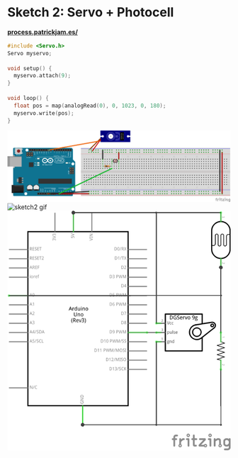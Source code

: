 # Sketch 2: Servo + Photocell

**[process.patrickjam.es/](https://process.patrickjam.es/2020/10/08/weeks-5-6-motors-servos-and-transistors/)**

```c++
#include <Servo.h>
Servo myservo;

void setup() {
  myservo.attach(9);
}

void loop() {
  float pos = map(analogRead(0), 0, 1023, 0, 180);
  myservo.write(pos);
}
```

![sketch2 breadboard](../documentationAssets/sketch2_bb.png)
![sketch2 gif](../documentationAssets/sketch2.gif)
![sketch2 schematic](../documentationAssets/sketch2_schem.png)